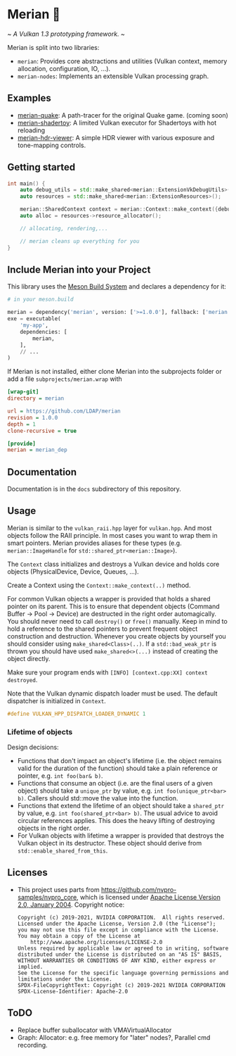 # Merian 🎨

~ _A *Vulkan 1.3* prototyping framework._ ~


Merian is split into two libraries:

 - `merian`: Provides core abstractions and utilities (Vulkan context, memory allocation, configuration, IO, ...).
 - `merian-nodes`: Implements an extensible Vulkan processing graph.


## Examples

- [merian-quake](https://github.com/LDAP/merian-quake-rt): A path-tracer for the original Quake game. (coming soon)
- [merian-shadertoy](https://github.com/LDAP/merian-shadertoy): A limited Vulkan executor for Shadertoys with hot reloading
- [merian-hdr-viewer](https://github.com/LDAP/merian-hdr-viewer): A simple HDR viewer with various exposure and tone-mapping controls.

## Getting started

```c++
int main() {
    auto debug_utils = std::make_shared<merian::ExtensionVkDebugUtils>(false);
    auto resources = std::make_shared<merian::ExtensionResources>();

    merian::SharedContext context = merian::Context::make_context({debug_utils, resources}, "merian");
    auto alloc = resources->resource_allocator();

    // allocating, rendering,...

    // merian cleans up everything for you
}    
```

## Include Merian into your Project

This library uses the [Meson Build System](https://mesonbuild.com/) and declares a dependency for it:

``` py
# in your meson.build

merian = dependency('merian', version: ['>=1.0.0'], fallback: ['merian', 'merian_dep'])
exe = executable(
    'my-app',
    dependencies: [
        merian,
    ],
    // ...
)

```

If Merian is not installed, either clone Merian into the subprojects folder or add a file `subprojects/merian.wrap` with

```ini
[wrap-git]
directory = merian

url = https://github.com/LDAP/merian
revision = 1.0.0
depth = 1
clone-recursive = true

[provide]
merian = merian_dep
```

## Documentation

Documentation is in the `docs` subdirectory of this repository.

## Usage

Merian is similar to the `vulkan_raii.hpp` layer for `vulkan.hpp`. And most objects follow the RAII principle. In most cases you want to wrap them in smart pointers.
Merian provides aliases for these types (e.g. `merian::ImageHandle` for `std::shared_ptr<merian::Image>`).

The `Context` class initializes and destroys a Vulkan device and holds core objects (PhysicalDevice, Device, Queues, ...).

Create a Context using the `Context::make_context(..)` method.

For common Vulkan objects a wrapper is provided that holds a shared pointer on its parent.
This is to ensure that dependent objects (Command Buffer → Pool → Device) are destructed in the right order automagically.
You should never need to call `destroy()` or `free()` manually.
Keep in mind to hold a reference to the shared pointers to prevent frequent object construction and destruction.
Whenever you create objects by yourself you should consider using `make_shared<Class>(..)`.
If a `std::bad_weak_ptr` is thrown you should have used `make_shared<>(...)` instead of creating the object directly.

Make sure your program ends with `[INFO] [context.cpp:XX] context destroyed`.

Note that the Vulkan dynamic dispatch loader must be used. The default dispatcher is initialized in `Context`.

```c++
#define VULKAN_HPP_DISPATCH_LOADER_DYNAMIC 1
```

### Lifetime of objects

Design decisions:

- Functions that don't impact an object's lifetime (i.e. the object remains valid for the duration of the function) should take a plain reference or pointer, e.g. `int foo(bar& b)`.
- Functions that consume an object (i.e. are the final users of a given object) should take a `unique_ptr` by value, e.g. `int foo(unique_ptr<bar> b)`. Callers should std::move the value into the function.
- Functions that extend the lifetime of an object should take a `shared_ptr` by value, e.g. `int foo(shared_ptr<bar> b)`. The usual advice to avoid circular references applies. This does the heavy lifting of destroying objects in the right order.
- For Vulkan objects with lifetime a wrapper is provided that destroys the Vulkan object in its destructor.
  These object should derive from `std::enable_shared_from_this`.


## Licenses

- This project uses parts from https://github.com/nvpro-samples/nvpro_core, which is licensed under [Apache License Version 2.0, January 2004](https://github.com/nvpro-samples/nvpro_core/blob/master/LICENSE). Copyright notice:
    ```
    Copyright (c) 2019-2021, NVIDIA CORPORATION.  All rights reserved.
    Licensed under the Apache License, Version 2.0 (the "License");
    you may not use this file except in compliance with the License.
    You may obtain a copy of the License at
        http://www.apache.org/licenses/LICENSE-2.0
    Unless required by applicable law or agreed to in writing, software
    distributed under the License is distributed on an "AS IS" BASIS,
    WITHOUT WARRANTIES OR CONDITIONS OF ANY KIND, either express or implied.
    See the License for the specific language governing permissions and
    limitations under the License.
    SPDX-FileCopyrightText: Copyright (c) 2019-2021 NVIDIA CORPORATION
    SPDX-License-Identifier: Apache-2.0
    ```


## ToDO
- Replace buffer suballocator with VMAVirtualAllocator
- Graph: Allocator: e.g. free memory for "later" nodes?, Parallel cmd recording.
